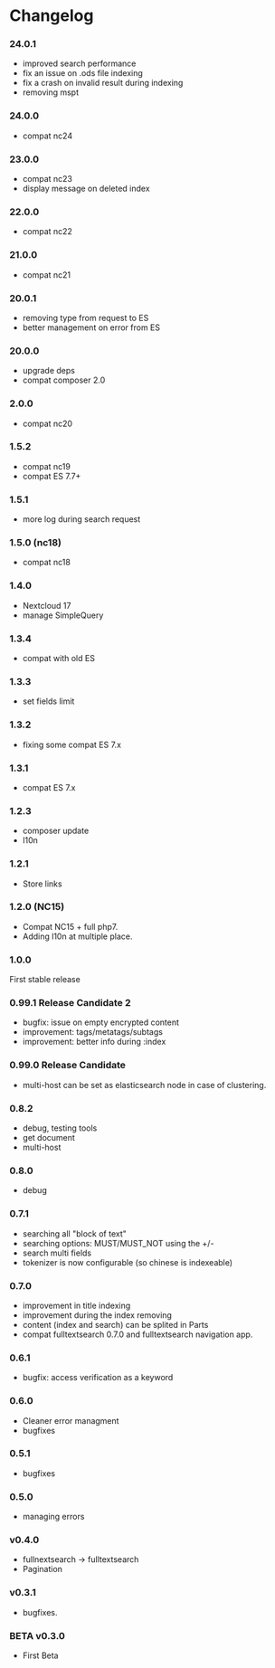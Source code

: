 # Changelog


### 24.0.1

- improved search performance
- fix an issue on .ods file indexing
- fix a crash on invalid result during indexing
- removing mspt


### 24.0.0

- compat nc24


### 23.0.0

- compat nc23
- display message on deleted index


### 22.0.0

- compat nc22


### 21.0.0

- compat nc21


### 20.0.1

- removing type from request to ES
- better management on error from ES


### 20.0.0

- upgrade deps
- compat composer 2.0


### 2.0.0

- compat nc20


### 1.5.2

- compat nc19
- compat ES 7.7+


### 1.5.1

- more log during search request


### 1.5.0 (nc18)

- compat nc18


### 1.4.0

- Nextcloud 17
- manage SimpleQuery


### 1.3.4

- compat with old ES


### 1.3.3

- set fields limit


### 1.3.2

- fixing some compat ES 7.x


### 1.3.1

- compat ES 7.x


### 1.2.3

- composer update
- l10n


### 1.2.1

- Store links


### 1.2.0 (NC15)

- Compat NC15 + full php7.
- Adding l10n at multiple place.


### 1.0.0

First stable release


### 0.99.1 Release Candidate 2

- bugfix: issue on empty encrypted content
- improvement: tags/metatags/subtags
- improvement: better info during :index


### 0.99.0 Release Candidate

- multi-host can be set as elasticsearch node in case of clustering.


### 0.8.2

- debug, testing tools
- get document
- multi-host


### 0.8.0

- debug


### 0.7.1

- searching all "block of text"
- searching options: MUST/MUST_NOT using the +/-
- search multi fields
- tokenizer is now configurable (so chinese is indexeable)



### 0.7.0

- improvement in title indexing
- improvement during the index removing
- content (index and search) can be splited in Parts
- compat fulltextsearch 0.7.0 and fulltextsearch navigation app.



### 0.6.1

- bugfix: access verification as a keyword



### 0.6.0

- Cleaner error managment
- bugfixes




### 0.5.1

- bugfixes



### 0.5.0

- managing errors



### v0.4.0

- fullnextsearch -> fulltextsearch
- Pagination



### v0.3.1

- bugfixes.



### BETA v0.3.0

- First Beta

